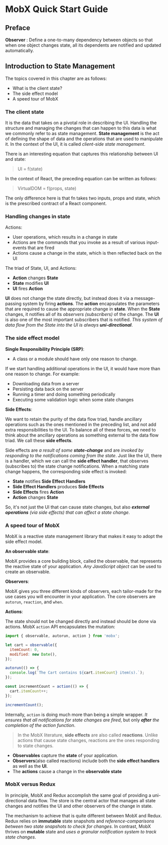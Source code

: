 # MobX Quick Start Guide

## Preface

**Observer** : Define a one-to-many dependency between objects so that when one object changes state, all its dependents are notified and updated automatically.

## Introduction to State Management

The topics covered in this chapter are as follows:

- What is the client state?
- The side effect model
- A speed tour of MobX

### The client state

It is the data that takes on a pivotal role in describing the UI. Handling the structure and managing the changes that can happen to this data is what we commonly refer to as state management. **State management** is the act of defining the shape of data and the operations that are used to manipulate it. In the context of the UI, it is called *client-side state management*.

There is an interesting equation that captures this relationship between UI and state:

> UI = f(state)

In the context of React, the preceding equation can be written as follows:

> VirtualDOM = f(props, state)

The only difference here is that fn takes two inputs, props and state, which is the prescribed contract of a React component.

### Handling changes in state

Actions:

- User operations, which results in a change in state
- Actions are the commands that you invoke as a result of various input-events that are fired
- Actions cause a change in the state, which is then reflected back on the UI

The triad of State, UI, and Actions:

- **Action** changes **State**
- **State** modifies **UI**
- **UI** fires **Action**

**UI** does not change the state directly, but instead does it via a message-passing system by firing **actions**. The **action** encapsulates the parameters that are required to cause the appropriate change in **state**. When the **State** changes, it notifies all of its *observers (subscribers)* of the change. The **UI** is also one of the most important subscribers that is notified. *This system of data flow from the State into the UI is always **uni-directional***.

### The side effect model

**Single Responsibility Principle (SRP)**:

- A class or a module should have only one reason to change.

If we start handling additional operations in the UI, it would have more than one reason to change. For example:

- Downloading data from a server
- Persisting data back on the server
- Running a timer and doing something periodically
- Executing some validation logic when some state changes

**Side Effects**:

We want to retain the purity of the data flow triad, handle ancillary operations such as the ones mentioned in the preceding list, and not add extra responsibilities to the UI. To balance all of these forces, we need to think about the ancillary operations as something external to the data flow triad. We call these **side effects**.

Side effects are *a result of some **state-change*** and are *invoked by responding to the notifications coming from the state*. Just like the UI, there is a handler, which we can call the **side effect handler**, that observes (subscribes to) the state change notifications. When a matching state change happens, the corresponding side effect is invoked:

- **State** notifies **Side Effect Handlers**
- **Side Effect Handlers** produces **Side Effects**
- **Side Effects** fires **Action**
- **Action** changes **State**

So, it's not just the UI that can cause state changes, but also ***external operations** (via side effects) that can affect a state change*.

### A speed tour of MobX

MobX is a reactive state management library that makes it easy to adopt the side effect model.

**An observable state**:

MobX provides a core building block, called the observable, that represents the reactive state of your application. *Any JavaScript object* can be used to create an observable.

**Observers**:

MobX gives you three different kinds of observers, each tailor-made for the use cases you will encounter in your application. The core observers are `autorun`, `reaction`, and `when`.

**Actions**:

The state should not be changed directly and instead should be done via actions. MobX `action` API encapsulates the mutation:

```js
import { observable, autorun, action } from 'mobx';

let cart = observable({
  itemCount: 0,
  modified: new Date(),
});

autorun(() => {
  console.log(`The Cart contains ${cart.itemCount} item(s).`);
});

const incrementCount = action(() => {
  cart.itemCount++;
});

incrementCount();
```

Internally, `action` is doing much more than being a simple wrapper. *It ensures that all notifications for state changes are fired*, but only ***after** the completion of the action function*.

> In the MobX literature, **side effects** are also called **reactions**. Unlike actions that cause state changes, reactions are the ones responding to state changes.

- **Observables** capture the **state** of your application.
- **Observers**(also called reactions) include both the **side effect handlers** as well as the **UI**.
- The **actions** cause a change in the **observable state**

### MobX versus Redux

In principle, MobX and Redux accomplish the same goal of providing a uni-directional data flow. The store is the central actor that manages all state changes and notifies the UI and other observers of the change in state.

The mechanism to achieve that is quite different between MobX and Redux. Redux relies on **immutable** state snapshots and *reference-comparisons between two state snapshots to check for changes*. In contrast, MobX thrives on **mutable** state and *uses a granular notification system to track state changes*.
